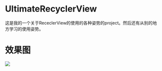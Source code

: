 # UltimateRecyclerView
这是我的一个关于RececlerView的使用的各种姿势的project。然后还有从别的地方学习的使用姿势。

# 效果图 
![](http://p1.pstatp.com/obj/3b630009fc5cacb7c73e)

